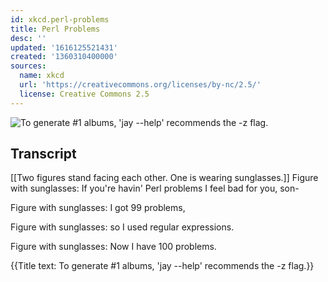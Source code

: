 ```yaml
---
id: xkcd.perl-problems
title: Perl Problems
desc: ''
updated: '1616125521431'
created: '1360310400000'
sources:
  name: xkcd
  url: 'https://creativecommons.org/licenses/by-nc/2.5/'
  license: Creative Commons 2.5
---
```

![To generate #1 albums, 'jay --help' recommends the -z flag.](https://imgs.xkcd.com/comics/perl_problems.png)

## Transcript
[[Two figures stand facing each other. One is wearing sunglasses.]]
Figure with sunglasses: If you're havin' Perl problems I feel bad for you, son-

Figure with sunglasses: I got 99 problems, 

Figure with sunglasses: so I used regular expressions. 

Figure with sunglasses: Now I have 100 problems. 

{{Title text: To generate #1 albums, 'jay --help' recommends the -z flag.}}
